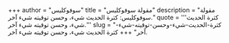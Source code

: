 +++
author = "سوفوكليس"
title = "مقولة سوفوكليس"
description = "مقولة سوفوكليس: كثرة الحديث شيء، وحسن توقيته شيء آخر."
quote = '''كثرة الحديث شيء، وحسن توقيته شيء آخر.''' 
slug = "كثرة-الحديث-شيء-وحسن-توقيته-شيء-آخر"
+++
كثرة الحديث شيء، وحسن توقيته شيء آخر.
